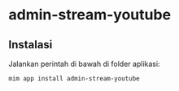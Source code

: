 # admin-stream-youtube

## Instalasi

Jalankan perintah di bawah di folder aplikasi:

```
mim app install admin-stream-youtube
```
